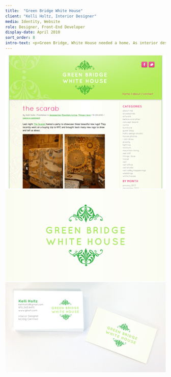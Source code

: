```yaml
---
title:  "Green Bridge White House"
client: "Kelli Holtz, Interior Designer"
media: Identity, Website
role: Designer, Front-End Developer
display-date: April 2010
sort_order: 8
intro-text: <p>Green Bridge, White House needed a home. As interior designers, they knew how to fill it with their concepts and photos, but needed the framework to create within. I designed and developed their logo, business cards and blog to represent who they are.</p>
---
```


<div class="desktop-chrome">
    <img src="../img/gbwh-1.png" alt="Green Bridge White House Screenshot">
</div>
<div class="grid">
    <div class="grid__cell 1/2@lg">
        <img src="../img/gbwh-2.png" alt="Green Bridge White House Business Cards" class="img-outline push-double-bottom">
    </div>
    <div class="grid__cell 1/2@lg">
        <img src="../img/gbwh-3.jpg" alt="Green Bridge White House Business Cards" class="img-outline push-double-bottom">
    </div>
</div>
